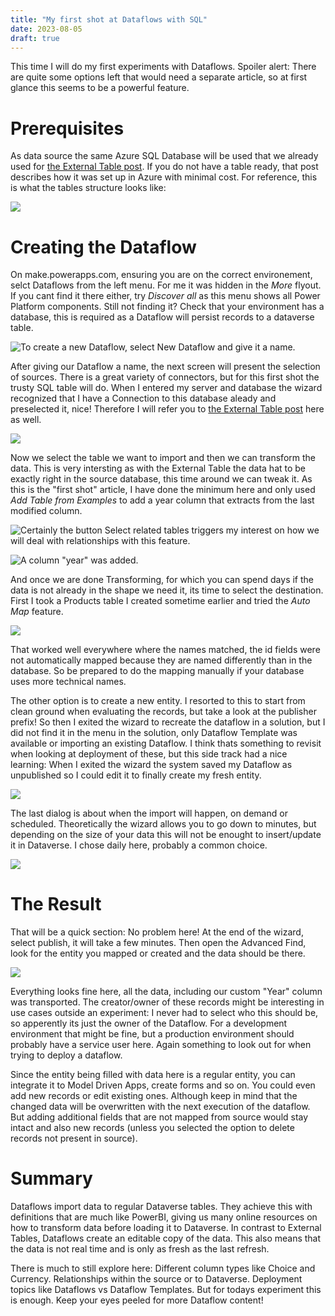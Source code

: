 ```yaml
---
title: "My first shot at Dataflows with SQL"
date: 2023-08-05
draft: true
---
```


This time I will do my first experiments with Dataflows. Spoiler alert: There are quite some options left that would need a separate article, so at first glance this seems to be a powerful feature.

# Prerequisites 
As data source the same Azure SQL Database will be used that we already used for [the External Table post](/post/my-first-shot/externaltable). If you do not have a table ready, that post describes how it was set up in Azure with minimal cost. For reference, this is what the tables structure looks like:

![](SQLTable.png)

# Creating the Dataflow
On make.powerapps.com, ensuring you are on the correct environement, selct Dataflows from the left menu. For me it was hidden in the _More_ flyout. If you cant find it there either, try _Discover all_ as this menu shows all Power Platform components. Still not finding it? Check that your environment has a database, this is required as a Dataflow will persist records to a dataverse table.

![To create a new Dataflow, select New Dataflow and give it a name.](New.png)

After giving our Dataflow a name, the next screen will present the selection of sources. There is a great variety of connectors, but for this first shot the trusty SQL table will do. When I entered my server and database the wizard recognized that I have a Connection to this database aleady and preselected it, nice! Therefore I will refer you to [the External Table post](/post/my-first-shot/externaltable) here as well.

![](Connection.png)

Now we select the table we want to import and then we can transform the data. This is very intersting as with the External Table the data hat to be exactly right in the source database, this time around we can tweak it. As this is the "first shot" article, I have done the minimum here and only used _Add Table from Examples_ to add a year column that extracts from the last modified column. 

![Certainly the button _Select related tables_ triggers my interest on how we will deal with relationships with this feature.](SelectTable.png)

![A column "year" was added.](TransformData.png)

And once we are done Transforming, for which you can spend days if the data is not already in the shape we need it, its time to select the destination.
First I took a Products table I created sometime earlier and tried the _Auto Map_ feature.

![](AutoMap.png)

That worked well everywhere where the names matched, the id fields were not automatically mapped because they are named differently than in the database. So be prepared to do the mapping manually if your database uses more technical names.

The other option is to create a new entity. I resorted to this to start from clean ground when evaluating the records, but take a look at the publisher prefix!
So then I exited the wizard to recreate the dataflow in a solution, but I did not find it in the menu in the solution, only Dataflow Template was available or importing an existing Dataflow. I think thats something to revisit when looking at deployment of these, but this side track had a nice learning: When I exited the wizard the system saved my Dataflow as unpublished so I could edit it to finally create my fresh entity.

![](NewTable.png)

The last dialog is about when the import will happen, on demand or scheduled. Theoretically the wizard allows you to go down to minutes, but depending on the size of your data this will not be enought to insert/update it in Dataverse. I chose daily here, probably a common choice. 

![](Schedule.png)

# The Result
That will be a quick section: No problem here! At the end of the wizard, select publish, it will take a few minutes. Then open the Advanced Find, look for the entity you mapped or created and the data should be there. 

![](AdvancedFind.png)

Everything looks fine here, all the data, including our custom "Year" column was transported. The creator/owner of these records might be interesting in use cases outside an experiment: I never had to select who this should be, so apperently its just the owner of the Dataflow. For a development environment that might be fine, but a production environment should probably have a service user here. Again something to look out for when trying to deploy a dataflow.

Since the entity being filled with data here is a regular entity, you can integrate it to Model Driven Apps, create forms and so on. You could even add new records or edit existing ones. Although keep in mind that the changed data will be overwritten with the next execution of the dataflow. But adding additional fields that are not mapped from source would stay intact and also new records (unless you selected the option to delete records not present in source).

# Summary
Dataflows import data to regular Dataverse tables. They achieve this with definitions that are much like PowerBI, giving us many online resources on how to transform data before loading it to Dataverse. In contrast to External Tables, Dataflows create an editable copy of the data. This also means that the data is not real time and is only as fresh as the last refresh.

There is much to still explore here: Different column types like Choice and Currency. Relationships within the source or to Dataverse. Deployment topics like Dataflows vs Dataflow Templates. But for todays experiment this is enough. Keep your eyes peeled for more Dataflow content!